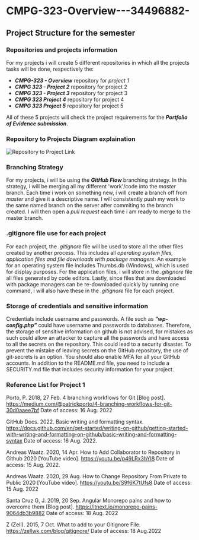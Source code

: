 # CMPG-323-Overview---34496882-

## Project Structure for the semester
### Repositories and projects information
For my projects i will create 5 different repositories in which all the projects tasks will be done, respectively the:
- _**CMPG-323 - Overview**_ repository for _project 1_
- _**CMPG 323 - Project 2**_ repository for project 2
- _**CMPG 323 - Project 3**_ repository for project 3
- _**CMPG 323 Project 4**_ repository for project 4
- _**CMPG 323 Project 5**_ repository for project 5

All of these 5 projects will check the project requirements for the _**Portfolio of Evidence submission**_. 

### Repository to Projects Diagram explaination
![Repository to Project Link](https://user-images.githubusercontent.com/110614288/185367302-35a4c7c6-67ae-43d8-97c0-7eabbd58943a.png)


### Branching Strategy
For my projects, i will be using the _**GitHub Flow**_ branching strategy. In this strategy, i will be merging all my different 'work'/code into the _master_ branch. Each time i work on something new, i will create a branch off from _master_ and give it a descriptive name. I will consistently push my work to the same named branch on the server after commiting to the branch created. I will then open a _pull request_ each time i am ready to merge to the master branch. 

### .gitignore file use for each project

For each project, the _.gitignore_ file will be used to store all the other files created by another process. This includes all _operating system files, application files and file downloads with package managers_. An example for an operating system file includes Thumbs.db (Windows), which is used for display purposes. For the application files, i will store in the _.gitignore_ file all files generated by code editors. Lastly, since files that are downloaded with package managers can be re-downloaded quickly by running one command, i will also have these in the _.gitignore_ file for each project. 

### Storage of credentials and sensitive information

Credentials include username and passwords. A file such as **_"wp-config.php"_** could have username and passwords to databases. Therefore, the storage of sensitive information on github is not advised, for mistakes as such could allow an attacker to capture all the passwords and have access to all the secrets on the repository. This could lead to a security disaster. To prevent the mistake of leaving secrets on the GitHub repository, the use of git-secrets is an option. You should also enable MFA for all your GitHub accounts. In addition to the README.md file, you need to include a SECURITY.md file that includes security information for your project.

### Reference List for Project 1

Porto, P. 2018, 27 Feb. 4 branching workflows for Git [Blog post]. https://medium.com/@patrickporto/4-branching-workflows-for-git-30d0aaee7bf Date of access: 16 Aug. 2022

GitHub Docs. 2022. Basic writing and formatting syntax. https://docs.github.com/en/get-started/writing-on-github/getting-started-with-writing-and-formatting-on-github/basic-writing-and-formatting-syntax Date of access: 16 Aug. 2022.

Andreas Waatz. 2020, 14 Apr. How to Add Collaborator to Repository in Github 2020 [YouTube video]. https://youtu.be/p49LRx3hYI8 Date of access:  15 Aug. 2022.

Andreas Waatz. 2020, 29 Aug. How to Change Repository From Private to Public 2020 [YouTube video]. https://youtu.be/S9f6K7tUfs8 Date of access: 15 Aug. 2022

Santa Cruz G, J. 2019, 20 Sep. Angular Monorepo pains and how to overcome them [Blog post]. https://itnext.io/monorepo-pains-9064db3b9882 Date of access: 18 Aug. 2022

Z (Zell). 2015, 7 Oct. What to add to your Gitignore File. https://zellwk.com/blog/gitignore/ Date of access: 18 Aug.2022

